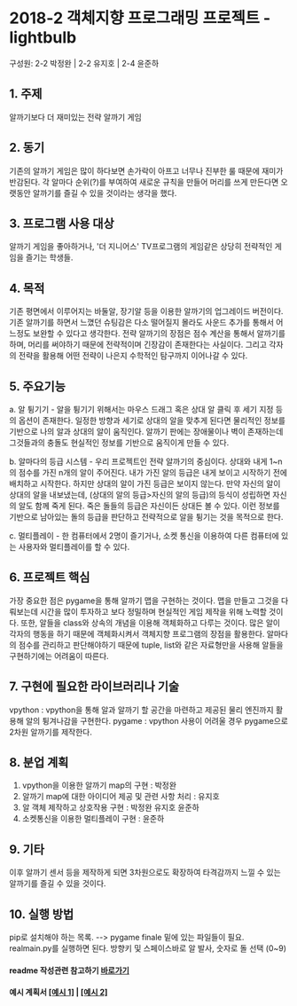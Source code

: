 # 2018-2 객체지향 프로그래밍 프로젝트 - **lightbulb**
구성원: 2-2 박정완 | 2-2 유지호 | 2-4 윤준하

## 1. 주제
알까기보다 더 재미있는 전략 알까기 게임

## 2. 동기
기존의 알까기 게임은 많이 하다보면 손가락이 아프고 너무나 진부한 룰 때문에 재미가 반감된다. 각 알마다 순위(?)를 부여하여 새로운 규칙을 만들어 머리를 쓰게 만든다면 오랫동안 알까기를 즐길 수 있을 것이라는 생각을 했다.

## 3. 프로그램 사용 대상
알까기 게임을 좋아하거나, '더 지니어스' TV프로그램의 게임같은 상당히 전략적인 게임을 즐기는 학생들.

## 4. 목적
기존 평면에서 이루어지는 바둘알, 장기알 등을 이용한 알까기의 업그레이드 버전이다. 기존 알까기를 하면서 느꼈던 슈팅감은 다소 떨어질지 몰라도 사운드 추가를 통해서 어느정도 보완할 수 있다고 생각한다. 전략 알까기의 장점은 점수 계산을 통해서 알까기를 하며, 머리를 써야하기 때문에 전략적이며 긴장감이 존재한다는 사실이다. 그리고 각자의 전략을 활용해 어떤 전략이 나은지 수학적인 탐구까지 이어나갈 수 있다.

## 5. 주요기능
  
 a. 알 튕기기 - 알을 튕기기 위해서는 마우스 드래그 혹은 상대 알 클릭 후 세기 지정 등의 옵션이 존재한다. 일정한 방향과 세기로 상대의 알을 맞추게 된다면 물리적인 정보를 기반으로 나의 알과 상대의 알이 움직인다. 알까기 판에는 장애물이나 벽이 존재하는데 그것들과의 충돌도 현실적인 정보를 기반으로 움직이게 만들 수 있다.

 b. 알마다의 등급 시스템 - 우리 프로젝트인 전략 알까기의 중심이다. 상대와 내게 1~n의 점수를 가진 n개의 알이 주어진다. 내가 가진 알의 등급은 내게 보이고 시작하기 전에 배치하고 시작한다. 하지만 상대의 알이 가진 등급은 보이지 않는다. 만약 자신의 알이 상대의 알을 내보냈는데, (상대의 알의 등급>자신의 알의 등급)의 등식이 성립하면 자신의 알도 함께 죽게 된다. 죽은 돌들의 등급은 자신이든 상대든 볼 수 있다. 이런 정보를 기반으로 남아있는 돌의 등급을 판단하고 전략적으로 알을 튕기는 것을 목적으로 한다.
  
 c. 멀티플레이 - 한 컴퓨터에서 2명이 즐기거나, 소켓 통신을 이용하여 다른 컴퓨터에 있는 사용자와 멀티플레이를 할 수 있다.

## 6. 프로젝트 핵심
가장 중요한 점은 pygame을 통해 알까기 맵을 구현하는 것이다. 맵을 만들고 그것을 다뤄보는데 시간을 많이 투자하고 보다 정밀하며 현실적인 게임 제작을 위해 노력할 것이다. 또한, 알들을 class와 상속의 개념을 이용해 객체화하고 다루는 것이다. 많은 알이 각자의 행동을 하기 때문에 객체화시켜서 객체지향 프로그램의 장점을 활용한다. 알마다의 점수를 관리하고 판단해야하기 때문에 tuple, list와 같은 자료형만을 사용해 알들을 구현하기에는 어려움이 따른다.

## 7. 구현에 필요한 라이브러리나 기술
vpython : vpython을 통해 알과 알까기 할 공간을 마련하고 제공된 물리 엔진까지 활용해 알의 튕겨나감을 구현한다.
pygame : vpython 사용이 어려울 경우 pygame으로 2차원 알까기를 제작한다.

## 8. **분업 계획**
1. vpython을 이용한 알까기 map의 구현 : 박정완
2. 알까기 map에 대한 아이디어 제공 및 관련 사항 처리 : 유지호
3. 알 객체 제작하고 상호작용 구현 : 박정완 유지호 윤준하
4. 소켓통신을 이용한 멀티플레이 구현 : 윤준하

## 9. 기타

이후 알까기 센서 등을 제작하게 되면 3차원으로도 확장하여 타격감까지 느낄 수 있는 알까기를 즐길 수 있을 것이다.

## 10. 실행 방법
 pip로 설치해야 하는 목록.
  --> pygame
 finale 밑에 있는 파일들이 필요.
 realmain.py를 실행하면 된다.
 방향키 및 스페이스바로 알 발사, 숫자로 돌 선택 (0~9)

#### readme 작성관련 참고하기 [바로가기](https://heropy.blog/2017/09/30/markdown/)

#### 예시 계획서 [[예시 1]](https://docs.google.com/document/d/1hcuGhTtmiTUxuBtr3O6ffrSMahKNhEj33woE02V-84U/edit?usp=sharing) | [[예시 2]](https://docs.google.com/document/d/1FmxTZvmrroOW4uZ34Xfyyk9ejrQNx6gtsB6k7zOvHYE/edit?usp=sharing)
